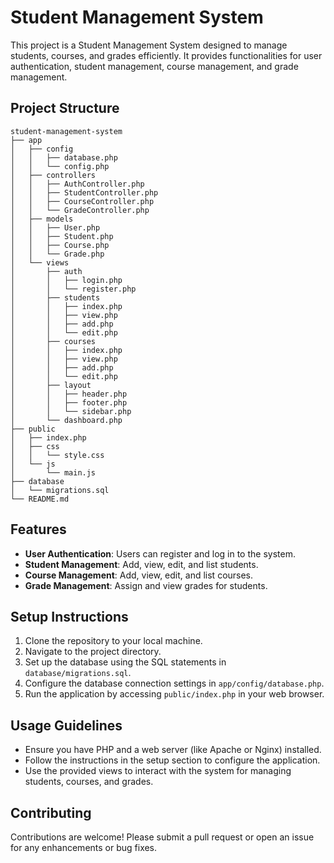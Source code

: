 # Student Management System

This project is a Student Management System designed to manage students, courses, and grades efficiently. It provides functionalities for user authentication, student management, course management, and grade management.

## Project Structure

```
student-management-system
├── app
│   ├── config
│   │   ├── database.php
│   │   └── config.php
│   ├── controllers
│   │   ├── AuthController.php
│   │   ├── StudentController.php
│   │   ├── CourseController.php
│   │   └── GradeController.php
│   ├── models
│   │   ├── User.php
│   │   ├── Student.php
│   │   ├── Course.php
│   │   └── Grade.php
│   └── views
│       ├── auth
│       │   ├── login.php
│       │   └── register.php
│       ├── students
│       │   ├── index.php
│       │   ├── view.php
│       │   ├── add.php
│       │   └── edit.php
│       ├── courses
│       │   ├── index.php
│       │   ├── view.php
│       │   ├── add.php
│       │   └── edit.php
│       ├── layout
│       │   ├── header.php
│       │   ├── footer.php
│       │   └── sidebar.php
│       └── dashboard.php
├── public
│   ├── index.php
│   ├── css
│   │   └── style.css
│   └── js
│       └── main.js
├── database
│   └── migrations.sql
└── README.md
```

## Features

- **User Authentication**: Users can register and log in to the system.
- **Student Management**: Add, view, edit, and list students.
- **Course Management**: Add, view, edit, and list courses.
- **Grade Management**: Assign and view grades for students.

## Setup Instructions

1. Clone the repository to your local machine.
2. Navigate to the project directory.
3. Set up the database using the SQL statements in `database/migrations.sql`.
4. Configure the database connection settings in `app/config/database.php`.
5. Run the application by accessing `public/index.php` in your web browser.

## Usage Guidelines

- Ensure you have PHP and a web server (like Apache or Nginx) installed.
- Follow the instructions in the setup section to configure the application.
- Use the provided views to interact with the system for managing students, courses, and grades.

## Contributing

Contributions are welcome! Please submit a pull request or open an issue for any enhancements or bug fixes.